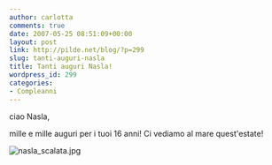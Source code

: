 ```yaml
---
author: carlotta
comments: true
date: 2007-05-25 08:51:09+00:00
layout: post
link: http://pilde.net/blog/?p=299
slug: tanti-auguri-nasla
title: Tanti auguri Nasla!
wordpress_id: 299
categories:
- Compleanni
---
```


ciao Nasla,

mille e mille auguri per i tuoi 16 anni! Ci vediamo al mare quest'estate!

![nasla_scalata.jpg]({{baseurl}}/uploads/2007/05/nasla_scalata.jpg)



